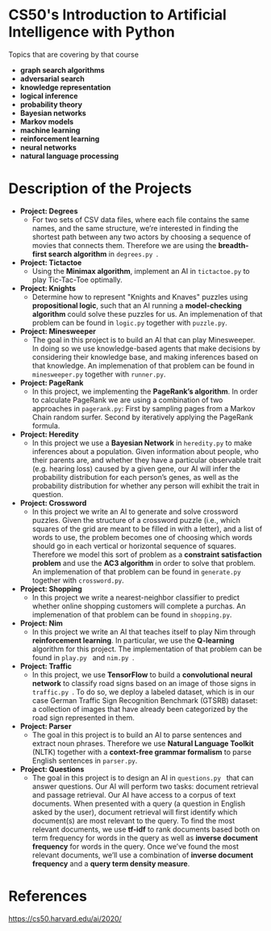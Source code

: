 # CS50's Introduction to Artificial Intelligence with Python
Topics that are covering by that course
- **graph search algorithms** 
- **adversarial search**
- **knowledge representation**
- **logical inference** 
- **probability theory** 
- **Bayesian networks**
- **Markov models**
- **machine learning**
- **reinforcement learning**
- **neural networks**
- **natural language processing**
  


# Description of the Projects

- **Project: Degrees**
    +  For two sets of CSV data files, where each file contains the same names, and the same structure, we’re interested in finding the shortest path between any two actors by choosing a sequence of movies that connects them. Therefore we are using the **breadth-first search algorithm** in ``degrees.py ``.
- **Project: Tictactoe**
    + Using the **Minimax algorithm**, implement an AI in ``tictactoe.py`` to play Tic-Tac-Toe optimally.
- **Project: Knights**
    + Determine how to represent "Knights and Knaves" puzzles using **propositional logic**, such that an AI running a **model-checking algorithm** could solve these puzzles for us. An implemenation of that problem can be found in ``logic.py`` together with ``puzzle.py``.
- **Project: Minesweeper**
    + The goal in this project is to build an AI that can play Minesweeper. In doing so we use knowledge-based agents that make decisions by considering their knowledge base, and making inferences based on that knowledge. An implemenation of that problem can be found in ``minesweeper.py`` together with ``runner.py``.
- **Project: PageRank**
    + In this project, we implementing the **PageRank’s algorithm**. In order to calculate PageRank we are using a combination of two approaches in ``pagerank.py``: First by sampling pages from a Markov Chain random surfer. Second by iteratively applying the PageRank formula.
- **Project: Heredity**
    + In this project we use a **Bayesian Network** in ``heredity.py`` to make inferences about a population. Given information about people, who their parents are, and whether they have a particular observable trait (e.g. hearing loss) caused by a given gene, our AI will infer the probability distribution for each person’s genes, as well as the probability distribution for whether any person will exhibit the trait in question.
- **Project: Crossword**
    + In this project we write an AI to generate and solve crossword puzzles. Given the structure of a crossword puzzle (i.e., which squares of the grid are meant to be filled in with a letter), and a list of words to use, the problem becomes one of choosing which words should go in each vertical or horizontal sequence of squares. Therefore we model this sort of problem as a **constraint satisfaction problem** and use the **AC3 algorithm** in order to solve that problem. An implemenation of that problem can be found in ``generate.py`` together with ``crossword.py``. 
- **Project: Shopping**
    + In this project we write a nearest-neighbor classifier to predict whether online shopping customers will complete a purchas. An implemenation of that problem can be found in ``shopping.py``.
- **Project: Nim**
    + In this project we write an AI that teaches itself to play Nim through **reinforcement learning**. In particular, we use the **Q-learning** algorithm for this project. The implementation of that problem can be found in ``play.py `` and  ``nim.py ``.
- **Project: Traffic**
    + In this project, we use **TensorFlow** to build a **convolutional neural network** to classify road signs based on an image of those signs in  ``traffic.py ``. To do so, we deploy a labeled dataset, which is in our case German Traffic Sign Recognition Benchmark (GTSRB) dataset: a collection of images that have already been categorized by the road sign represented in them.
- **Project: Parser**
    + The goal in this project is to build an AI to parse sentences and extract noun phrases. Therefore we use **Natural Language Toolkit** (NLTK) together with a **context-free grammar formalism** to parse English sentences in ``parser.py``. 
- **Project: Questions**
    + The goal in this project is to design an AI in  ``questions.py `` that can answer questions. Our AI will perform two tasks: document retrieval and passage retrieval. Our AI have access to a corpus of text documents. When presented with a query (a question in English asked by the user), document retrieval will first identify which document(s) are most relevant to the query. To find the most relevant documents, we use **tf-idf** to rank documents based both on term frequency for words in the query as well as **inverse document frequency** for words in the query. Once we’ve found the most relevant documents, we’ll use a combination of **inverse document frequency** and a **query term density measure**.  
 

#  References
https://cs50.harvard.edu/ai/2020/
